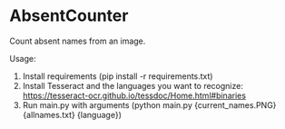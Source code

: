 # AbsentCounter
Count absent names from an image.

Usage:
1. Install requirements (pip install -r requirements.txt)
2. Install Tesseract and the languages you want to recognize: https://tesseract-ocr.github.io/tessdoc/Home.html#binaries
3. Run main.py with arguments (python main.py {current_names.PNG} {allnames.txt} {language})
